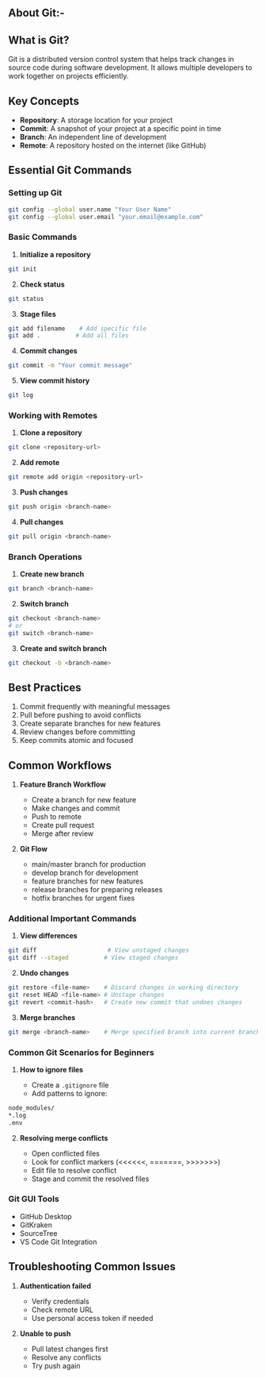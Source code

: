 ## About Git:-

## What is Git?

Git is a distributed version control system that helps track changes in source code during software development. It allows multiple developers to work together on projects efficiently.

## Key Concepts

- **Repository**: A storage location for your project
- **Commit**: A snapshot of your project at a specific point in time
- **Branch**: An independent line of development
- **Remote**: A repository hosted on the internet (like GitHub)

## Essential Git Commands

### Setting up Git

```bash
git config --global user.name "Your User Name"
git config --global user.email "your.email@example.com"
```

### Basic Commands

1. **Initialize a repository**

```bash
git init
```

2. **Check status**

```bash
git status
```

3. **Stage files**

```bash
git add filename    # Add specific file
git add .          # Add all files
```

4. **Commit changes**

```bash
git commit -m "Your commit message"
```

5. **View commit history**

```bash
git log
```

### Working with Remotes

1. **Clone a repository**

```bash
git clone <repository-url>
```

2. **Add remote**

```bash
git remote add origin <repository-url>
```

3. **Push changes**

```bash
git push origin <branch-name>
```

4. **Pull changes**

```bash
git pull origin <branch-name>
```

### Branch Operations

1. **Create new branch**

```bash
git branch <branch-name>
```

2. **Switch branch**

```bash
git checkout <branch-name>
# or
git switch <branch-name>
```

3. **Create and switch branch**

```bash
git checkout -b <branch-name>
```

## Best Practices

1. Commit frequently with meaningful messages
2. Pull before pushing to avoid conflicts
3. Create separate branches for new features
4. Review changes before committing
5. Keep commits atomic and focused

## Common Workflows

1. **Feature Branch Workflow**

   - Create a branch for new feature
   - Make changes and commit
   - Push to remote
   - Create pull request
   - Merge after review

2. **Git Flow**
   - main/master branch for production
   - develop branch for development
   - feature branches for new features
   - release branches for preparing releases
   - hotfix branches for urgent fixes

### Additional Important Commands

1. **View differences**

```bash
git diff                    # View unstaged changes
git diff --staged          # View staged changes
```

2. **Undo changes**

```bash
git restore <file-name>    # Discard changes in working directory
git reset HEAD <file-name> # Unstage changes
git revert <commit-hash>   # Create new commit that undoes changes
```

3. **Merge branches**

```bash
git merge <branch-name>    # Merge specified branch into current branch
```

### Common Git Scenarios for Beginners

1. **How to ignore files**

   - Create a `.gitignore` file
   - Add patterns to ignore:

```bash
node_modules/
*.log
.env
```

2. **Resolving merge conflicts**

   - Open conflicted files
   - Look for conflict markers (<<<<<<, =======, >>>>>>>)
   - Edit file to resolve conflict
   - Stage and commit the resolved files

### Git GUI Tools
   
- GitHub Desktop
- GitKraken
- SourceTree
- VS Code Git Integration

## Troubleshooting Common Issues

1. **Authentication failed**

   - Verify credentials
   - Check remote URL
   - Use personal access token if needed

2. **Unable to push**

   - Pull latest changes first
   - Resolve any conflicts
   - Try push again
